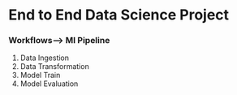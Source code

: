 # End to End Data Science Project

### Workflows--> Ml Pipeline

1. Data Ingestion
2. Data Transformation
3. Model Train
4. Model Evaluation
